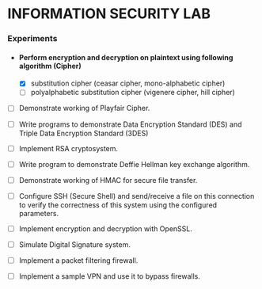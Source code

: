 # INFORMATION SECURITY LAB

### Experiments

- ####  Perform encryption and decryption on plaintext using following algorithm (Cipher)
  - [X] substitution cipher (ceasar cipher, mono-alphabetic cipher) 
  - [ ] polyalphabetic substitution cipher (vigenere cipher, hill cipher)
  
- [ ] Demonstrate working of Playfair Cipher.
- [ ] Write programs to demonstrate Data Encryption Standard (DES) and Triple Data Encryption Standard (3DES)
- [ ] Implement RSA cryptosystem.
- [ ] Write program to demonstrate Deffie Hellman key exchange algorithm.
- [ ] Demonstrate working of HMAC for secure file transfer.
- [ ] Configure SSH (Secure Shell) and send/receive a file on this connection to verify the correctness of this system using the configured parameters.
- [ ] Implement encryption and decryption with OpenSSL.
- [ ] Simulate Digital Signature system.
- [ ] Implement a packet filtering firewall.
- [ ] Implement a sample VPN and use it to bypass firewalls.



